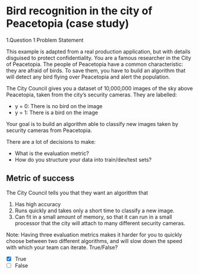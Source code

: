 # Bird recognition in the city of Peacetopia (case study)
1.Question 1
Problem Statement

This example is adapted from a real production application, but with details disguised to protect confidentiality.
You are a famous researcher in the City of Peacetopia. The people of Peacetopia have a common characteristic: they are afraid of birds. To save them, you have to build an algorithm that will detect any bird flying over Peacetopia and alert the population.

The City Council gives you a dataset of 10,000,000 images of the sky above Peacetopia, taken from the city’s security cameras. They are labelled:

  * y = 0: There is no bird on the image
  * y = 1: There is a bird on the image

Your goal is to build an algorithm able to classify new images taken by security cameras from Peacetopia.

There are a lot of decisions to make:

  * What is the evaluation metric?
  * How do you structure your data into train/dev/test sets?

## Metric of success

The City Council tells you that they want an algorithm that

 1. Has high accuracy
 2. Runs quickly and takes only a short time to classify a new image.
 3. Can fit in a small amount of memory, so that it can run in a small processor that the city will attach to many different security cameras.

Note: Having three evaluation metrics makes it harder for you to quickly choose between two different algorithms, and will slow down the speed with which your team can iterate. True/False?

- [x] True
- [ ] False
